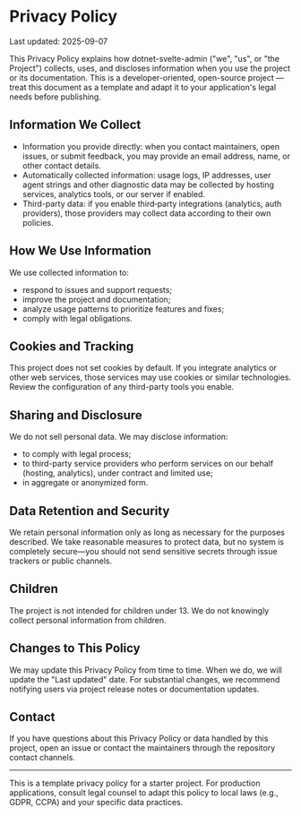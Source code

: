 # Privacy Policy

Last updated: 2025-09-07

This Privacy Policy explains how dotnet-svelte-admin ("we", "us", or "the Project") collects, uses, and discloses information when you use the project or its documentation. This is a developer-oriented, open-source project — treat this document as a template and adapt it to your application's legal needs before publishing.

## Information We Collect

- Information you provide directly: when you contact maintainers, open issues, or submit feedback, you may provide an email address, name, or other contact details.
- Automatically collected information: usage logs, IP addresses, user agent strings and other diagnostic data may be collected by hosting services, analytics tools, or our server if enabled.
- Third-party data: if you enable third‑party integrations (analytics, auth providers), those providers may collect data according to their own policies.

## How We Use Information

We use collected information to:

- respond to issues and support requests;
- improve the project and documentation;
- analyze usage patterns to prioritize features and fixes;
- comply with legal obligations.

## Cookies and Tracking

This project does not set cookies by default. If you integrate analytics or other web services, those services may use cookies or similar technologies. Review the configuration of any third-party tools you enable.

## Sharing and Disclosure

We do not sell personal data. We may disclose information:

- to comply with legal process;
- to third-party service providers who perform services on our behalf (hosting, analytics), under contract and limited use;
- in aggregate or anonymized form.

## Data Retention and Security

We retain personal information only as long as necessary for the purposes described. We take reasonable measures to protect data, but no system is completely secure—you should not send sensitive secrets through issue trackers or public channels.

## Children

The project is not intended for children under 13. We do not knowingly collect personal information from children.

## Changes to This Policy

We may update this Privacy Policy from time to time. When we do, we will update the "Last updated" date. For substantial changes, we recommend notifying users via project release notes or documentation updates.

## Contact

If you have questions about this Privacy Policy or data handled by this project, open an issue or contact the maintainers through the repository contact channels.

---

This is a template privacy policy for a starter project. For production applications, consult legal counsel to adapt this policy to local laws (e.g., GDPR, CCPA) and your specific data practices.
